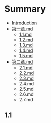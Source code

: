 # Summary

* [Introduction](README.md)
* [第一章.md](di-yi-zhang.md)
  * [1.1.md](11md.md)
  * [1.2.md](12md.md)
  * [1.3.md](13md.md)
  * [1.4.md](14md.md)
  * [1.5.md](15md.md)
* [第二章.md](di-er-7ae0-md.md)
  * [2.1.md](di-er-7ae0-md/21md.md)
  * [2.2.md](di-er-7ae0-md/22md.md)
  * [2.3.md](di-er-7ae0-md/23md.md)
  * 2.4.md
  * 2.5.md
  * 2.6.md
  * 2.7.md

## 1.1

